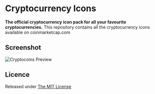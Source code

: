 # Cryptocurrency Icons
**The official cryptocurrency icon pack for all your favourite cryptocurrencies.**
This repository contains all the cryptocurrency icons available on coinmarketcap.com

## Screenshot
![Cryptocoins Preview](https://raw.githubusercontent.com/ErikThiart/cryptocurrency-icons/master/meta/cryptocurrency-icons-pack.png)

## Licence
Released under [The MIT License](https://raw.githubusercontent.com/ErikThiart/cryptocurrency-icons/master/LICENSE)

